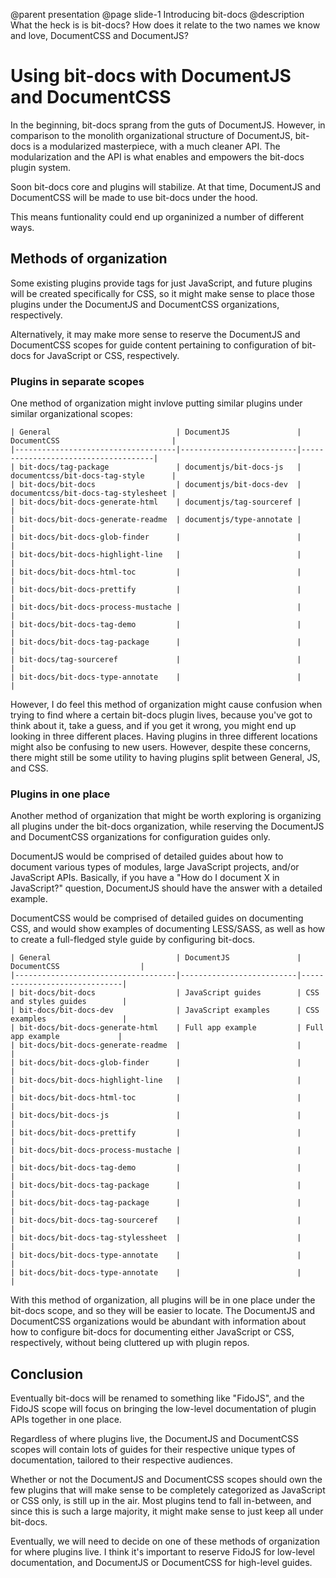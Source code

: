 @parent presentation
@page slide-1 Introducing bit-docs
@description What the heck is is bit-docs? How does it relate to the two names we know and
love, DocumentCSS and DocumentJS?

# Using bit-docs with DocumentJS and DocumentCSS 

In the beginning, bit-docs sprang from the guts of DocumentJS. However, in
comparison to the monolith organizational structure of DocumentJS, bit-docs is
a modularized masterpiece, with a much cleaner API. The modularization and the
API is what enables and empowers the bit-docs plugin system.

Soon bit-docs core and plugins will stabilize. At that time, DocumentJS and
DocumentCSS will be made to use bit-docs under the hood.

This means funtionality could end up organinized a number of different ways.

## Methods of organization

Some existing plugins provide tags for just JavaScript, and future plugins will
be created specifically for CSS, so it might make sense to place those plugins
under the DocumentJS and DocumentCSS organizations, respectively.

Alternatively, it may make more sense to reserve the DocumentJS and DocumentCSS
scopes for guide content pertaining to configuration of bit-docs for JavaScript
or CSS, respectively.

### Plugins in separate scopes

One method of organization might invlove putting similar plugins under similar
organizational scopes:

```
| General                            | DocumentJS               | DocumentCSS                         |
|------------------------------------|--------------------------|-------------------------------------|
| bit-docs/tag-package               | documentjs/bit-docs-js   | documentcss/bit-docs-tag-style      |
| bit-docs/bit-docs                  | documentjs/bit-docs-dev  | documentcss/bit-docs-tag-stylesheet | 
| bit-docs/bit-docs-generate-html    | documentjs/tag-sourceref |                                     |
| bit-docs/bit-docs-generate-readme  | documentjs/type-annotate |                                     |
| bit-docs/bit-docs-glob-finder      |                          |                                     |
| bit-docs/bit-docs-highlight-line   |                          |                                     |
| bit-docs/bit-docs-html-toc         |                          |                                     |
| bit-docs/bit-docs-prettify         |                          |                                     |
| bit-docs/bit-docs-process-mustache |                          |                                     |
| bit-docs/bit-docs-tag-demo         |                          |                                     |
| bit-docs/bit-docs-tag-package      |                          |                                     |
| bit-docs/tag-sourceref             |                          |                                     |
| bit-docs/bit-docs-type-annotate    |                          |                                     |
```

However, I do feel this method of organization might cause confusion when
trying to find where a certain bit-docs plugin lives, because you've got to
think about it, take a guess, and if you get it wrong, you might end up looking
in three different places. Having plugins in three different locations might
also be confusing to new users. However, despite these concerns, there might
still be some utility to having plugins split between General, JS, and CSS.

### Plugins in one place

Another method of organization that might be worth exploring is organizing all
plugins under the bit-docs organization, while reserving the DocumentJS and
DocumentCSS organizations for configuration guides only.

DocumentJS would be comprised of detailed guides about how to document various
types of modules, large JavaScript projects, and/or JavaScript APIs. Basically,
if you have a "How do I document X in JavaScript?" question, DocumentJS should
have the answer with a detailed example.

DocumentCSS would be comprised of detailed guides on documenting CSS, and would
show examples of documenting LESS/SASS, as well as how to create a full-fledged
style guide by configuring bit-docs.

```
| General                            | DocumentJS               | DocumentCSS                  |
|------------------------------------|--------------------------|------------------------------|
| bit-docs/bit-docs                  | JavaScript guides        | CSS and styles guides        |
| bit-docs/bit-docs-dev              | JavaScript examples      | CSS examples                 |
| bit-docs/bit-docs-generate-html    | Full app example         | Full app example             |
| bit-docs/bit-docs-generate-readme  |                          |                              |
| bit-docs/bit-docs-glob-finder      |                          |                              |
| bit-docs/bit-docs-highlight-line   |                          |                              |
| bit-docs/bit-docs-html-toc         |                          |                              |
| bit-docs/bit-docs-js               |                          |                              |
| bit-docs/bit-docs-prettify         |                          |                              |
| bit-docs/bit-docs-process-mustache |                          |                              |
| bit-docs/bit-docs-tag-demo         |                          |                              |
| bit-docs/bit-docs-tag-package      |                          |                              |
| bit-docs/bit-docs-tag-package      |                          |                              |
| bit-docs/bit-docs-tag-sourceref    |                          |                              |
| bit-docs/bit-docs-tag-stylessheet  |                          |                              |
| bit-docs/bit-docs-type-annotate    |                          |                              |
| bit-docs/bit-docs-type-annotate    |                          |                              |
```

With this method of organization, all plugins will be in one place under the
bit-docs scope, and so they will be easier to locate. The DocumentJS and
DocumentCSS organizations would be abundant with information about how to
configure bit-docs for documenting either JavaScript or CSS, respectively,
without being cluttered up with plugin repos.

## Conclusion

Eventually bit-docs will be renamed to something like "FidoJS", and the FidoJS
scope will focus on bringing the low-level documentation of plugin APIs
together in one place.

Regardless of where plugins live, the DocumentJS and DocumentCSS scopes will
contain lots of guides for their respective unique types of documentation,
tailored to their respective audiences.

Whether or not the DocumentJS and DocumentCSS scopes should own the few plugins
that will make sense to be completely categorized as JavaScript or CSS only, is
still up in the air. Most plugins tend to fall in-between, and since this is
such a large majority, it might make sense to just keep all under bit-docs.

Eventually, we will need to decide on one of these methods of organization for
where plugins live. I think it's important to reserve FidoJS for low-level
documentation, and DocumentJS or DocumentCSS for high-level guides.
